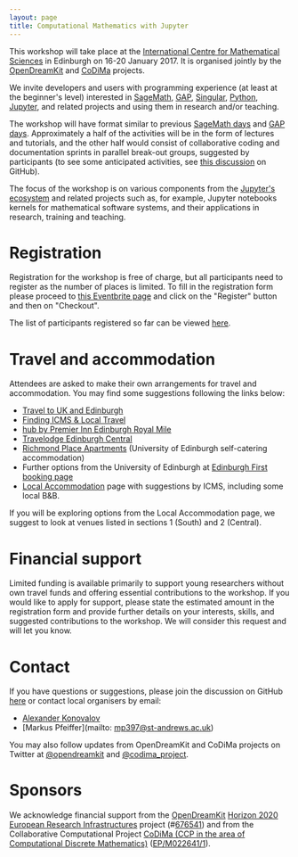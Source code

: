 ```yaml
---
layout: page
title: Computational Mathematics with Jupyter
---
```


This workshop will take place at the 
[International Centre for Mathematical Sciences](http://www.icms.org.uk/)
in Edinburgh on 16-20 January 2017. It is organised jointly by the 
[OpenDreamKit](http://opendreamkit.org/) and [CoDiMa](http://www.codima.ac.uk/)
projects.

We invite developers and users with programming experience (at least at the 
beginner's level) interested in [SageMath](http://www.sagemath.org/), 
[GAP](http://www.gap-system.org/), [Singular](https://www.singular.uni-kl.de/),
[Python](https://www.python.org/), [Jupyter](http://jupyter.org/), and related 
projects and using them in research and/or teaching.

The workshop will have format similar to previous [SageMath days](https://wiki.sagemath.org/Workshops) 
and [GAP days](http://gapdays.de/). Approximately a half of the activities will be in the form of 
lectures and tutorials, and the other half would consist of collaborative coding and documentation 
sprints in parallel break-out groups, suggested by participants (to see some anticipated activities,
see [this discussion](https://github.com/OpenDreamKit/OpenDreamKit/issues/208) on GitHub).

The focus of the workshop is on various components from the [Jupyter's ecosystem](https://jupyter.readthedocs.io/en/latest/architecture/visual_overview.html) and
related projects such as, for example, Jupyter notebooks kernels for mathematical
software systems, and their applications in research, training and teaching.

# Registration

Registration for the workshop is free of charge, but all participants need to register 
as the number of places is limited. To fill in the registration form please proceed to
[this Eventbrite page](https://www.eventbrite.com/e/computational-mathematics-with-jupyter-registration-29379662361)
and click on the "Register" button and then on "Checkout".

The list of participants registered so far can be viewed [here](participants).

# Travel and accommodation

Attendees are asked to make their own arrangements for travel and accommodation. You may 
find some suggestions following the links below:

- [Travel to UK and Edinburgh](http://www.icms.org.uk/information/travelToUK)
- [Finding ICMS & Local Travel](http://www.icms.org.uk/information/findingICMS)
- [hub by Premier Inn Edinburgh Royal Mile](http://www.premierinn.com/gb/en/hotels/scotland/lothian/edinburgh/hub-edinburgh-royal-mile.html)
- [Travelodge Edinburgh Central](https://www.travelodge.co.uk/hotels/205/Edinburgh-Central-hotel)
- [Richmond Place Apartments](http://www.edinburghfirst.co.uk/for-accommodation/richmond-place-apartments/) (University of Edinburgh self-catering accommodation)
- Further options from the University of Edinburgh at [Edinburgh First booking page](http://www.book.accom.ed.ac.uk/)
- [Local Accommodation](http://www.icms.org.uk/information/localAccommodation) page with suggestions by ICMS, including some local B&B.

If you will be exploring options from the Local Accommodation page, we suggest to look
at venues listed in sections 1 (South) and 2 (Central).

# Financial support

Limited funding is available primarily to support young researchers without own travel funds 
and offering essential contributions to the workshop. If you would like to apply for support,
please state the estimated amount in the registration form and provide further details on
your interests, skills, and suggested contributions to the workshop. We will consider this 
request and will let you know.

# Contact

If you have questions or suggestions, please join the discussion on GitHub 
[here](https://github.com/OpenDreamKit/OpenDreamKit/issues/208) or contact 
local organisers by email:

- [Alexander Konovalov](mailto:alexander.konovalov@st-andrews.ac.uk)
- [Markus Pfeiffer](mailto: mp397@st-andrews.ac.uk)

You may also follow updates from OpenDreamKit and CoDiMa projects on Twitter at
[@opendreamkit](https://twitter.com/opendreamkit) and 
[@codima_project](https://twitter.com/codima_project). 

# Sponsors

We acknowledge financial support from the
[OpenDreamKit](http://opendreamkit.org/)
[Horizon 2020](https://ec.europa.eu/programmes/horizon2020/)
[European Research Infrastructures](https://ec.europa.eu/programmes/horizon2020/en/h2020-section/european-research-infrastructures-including-e-infrastructures)
project (#<a href="http://cordis.europa.eu/project/rcn/198334_en.html">676541</a>)
and from the Collaborative Computational Project
[CoDiMa (CCP in the area of Computational Discrete Mathematics)](http://www.codima.ac.uk/)
([EP/M022641/1](http://gow.epsrc.ac.uk/NGBOViewGrant.aspx?GrantRef=EP/M022641/1)).
